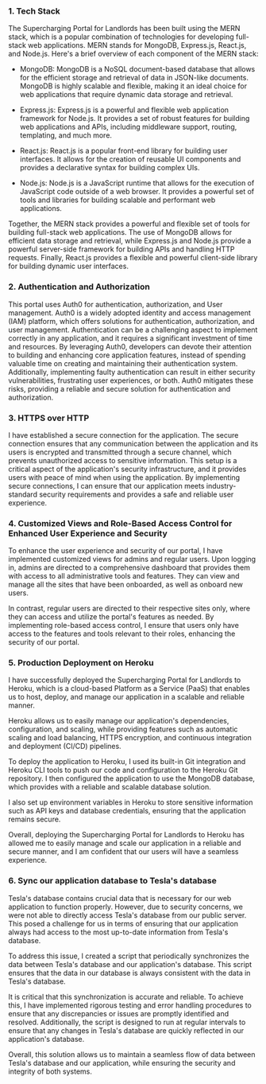 ### 1. Tech Stack
The Supercharging Portal for Landlords has been built using the MERN stack, which is a popular combination of technologies for developing full-stack web applications. MERN stands for MongoDB, Express.js, React.js, and Node.js. Here's a brief overview of each component of the MERN stack:

* MongoDB: MongoDB is a NoSQL document-based database that allows for the efficient storage and retrieval of data in JSON-like documents. MongoDB is highly scalable and flexible, making it an ideal choice for web applications that require dynamic data storage and retrieval.

* Express.js: Express.js is a powerful and flexible web application framework for Node.js. It provides a set of robust features for building web applications and APIs, including middleware support, routing, templating, and much more.

* React.js: React.js is a popular front-end library for building user interfaces. It allows for the creation of reusable UI components and provides a declarative syntax for building complex UIs.

* Node.js: Node.js is a JavaScript runtime that allows for the execution of JavaScript code outside of a web browser. It provides a powerful set of tools and libraries for building scalable and performant web applications.

Together, the MERN stack provides a powerful and flexible set of tools for building full-stack web applications. The use of MongoDB allows for efficient data storage and retrieval, while Express.js and Node.js provide a powerful server-side framework for building APIs and handling HTTP requests. Finally, React.js provides a flexible and powerful client-side library for building dynamic user interfaces.

### 2. Authentication and Authorization
This portal uses Auth0 for authentication, authorization, and User management. Auth0 is a widely adopted identity and access management (IAM) platform, which offers solutions for authentication, authorization, and user management. Authentication can be a challenging aspect to implement correctly in any application, and it requires a significant investment of time and resources. By leveraging Auth0, developers can devote their attention to building and enhancing core application features, instead of spending valuable time on creating and maintaining their authentication system. Additionally, implementing faulty authentication can result in either security vulnerabilities, frustrating user experiences, or both. Auth0 mitigates these risks, providing a reliable and secure solution for authentication and authorization.

### 3. HTTPS over HTTP
I have established a secure connection for the application. The secure connection ensures that any communication between the application and its users is encrypted and transmitted through a secure channel, which prevents unauthorized access to sensitive information. This setup is a critical aspect of the application's security infrastructure, and it provides users with peace of mind when using the application. By implementing secure connections, I can ensure that our application meets industry-standard security requirements and provides a safe and reliable user experience.

### 4. Customized Views and Role-Based Access Control for Enhanced User Experience and Security
To enhance the user experience and security of our portal, I have implemented customized views for admins and regular users. Upon logging in, admins are directed to a comprehensive dashboard that provides them with access to all administrative tools and features. They can view and manage all the sites that have been onboarded, as well as onboard new users.

In contrast, regular users are directed to their respective sites only, where they can access and utilize the portal's features as needed. By implementing role-based access control, I ensure that users only have access to the features and tools relevant to their roles, enhancing the security of our portal.

### 5. Production Deployment on Heroku
I have successfully deployed the Supercharging Portal for Landlords to Heroku, which is a cloud-based Platform as a Service (PaaS) that enables us to host, deploy, and manage our application in a scalable and reliable manner.

Heroku allows us to easily manage our application's dependencies, configuration, and scaling, while providing features such as automatic scaling and load balancing, HTTPS encryption, and continuous integration and deployment (CI/CD) pipelines.

To deploy the application to Heroku, I used its built-in Git integration and Heroku CLI tools to push our code and configuration to the Heroku Git repository. I then configured the application to use the MongoDB database, which provides with a reliable and scalable database solution.

I also set up environment variables in Heroku to store sensitive information such as API keys and database credentials, ensuring that the application remains secure.

Overall, deploying the Supercharging Portal for Landlords to Heroku has allowed me to easily manage and scale our application in a reliable and secure manner, and I am confident that our users will have a seamless experience.

### 6. Sync our application database to Tesla's database
Tesla's database contains crucial data that is necessary for our web application to function properly. However, due to security concerns, we were not able to directly access Tesla's database from our public server. This posed a challenge for us in terms of ensuring that our application always had access to the most up-to-date information from Tesla's database.

To address this issue, I created a script that periodically synchronizes the data between Tesla's database and our application's database. This script ensures that the data in our database is always consistent with the data in Tesla's database.

It is critical that this synchronization is accurate and reliable. To achieve this, I have implemented rigorous testing and error handling procedures to ensure that any discrepancies or issues are promptly identified and resolved. Additionally, the script is designed to run at regular intervals to ensure that any changes in Tesla's database are quickly reflected in our application's database.

Overall, this solution allows us to maintain a seamless flow of data between Tesla's database and our application, while ensuring the security and integrity of both systems.

